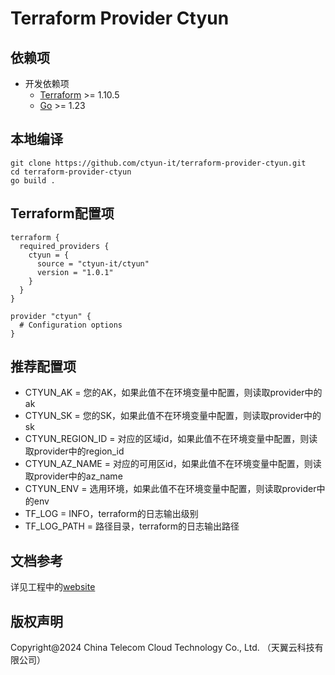 # Terraform Provider Ctyun

## 依赖项

- 开发依赖项
  - [Terraform](https://developer.hashicorp.com/terraform/downloads) >= 1.10.5
  - [Go](https://golang.org/doc/install) >= 1.23



## 本地编译

```
git clone https://github.com/ctyun-it/terraform-provider-ctyun.git
cd terraform-provider-ctyun
go build .
```



## Terraform配置项

```
terraform {
  required_providers {
    ctyun = {
      source = "ctyun-it/ctyun"
      version = "1.0.1"
    }
  }
}

provider "ctyun" {
  # Configuration options
}
```



## 推荐配置项

- CTYUN_AK = 您的AK，如果此值不在环境变量中配置，则读取provider中的ak
- CTYUN_SK = 您的SK，如果此值不在环境变量中配置，则读取provider中的sk
- CTYUN_REGION_ID = 对应的区域id，如果此值不在环境变量中配置，则读取provider中的region_id
- CTYUN_AZ_NAME = 对应的可用区id，如果此值不在环境变量中配置，则读取provider中的az_name
- CTYUN_ENV = 选用环境，如果此值不在环境变量中配置，则读取provider中的env
- TF_LOG = INFO，terraform的日志输出级别
- TF_LOG_PATH = 路径目录，terraform的日志输出路径



## 文档参考

详见工程中的[website](https://github.com/ctyun-it/terraform-provider-ctyun/tree/main/website)


## 版权声明

Copyright@2024  China Telecom Cloud Technology Co., Ltd. （天翼云科技有限公司）